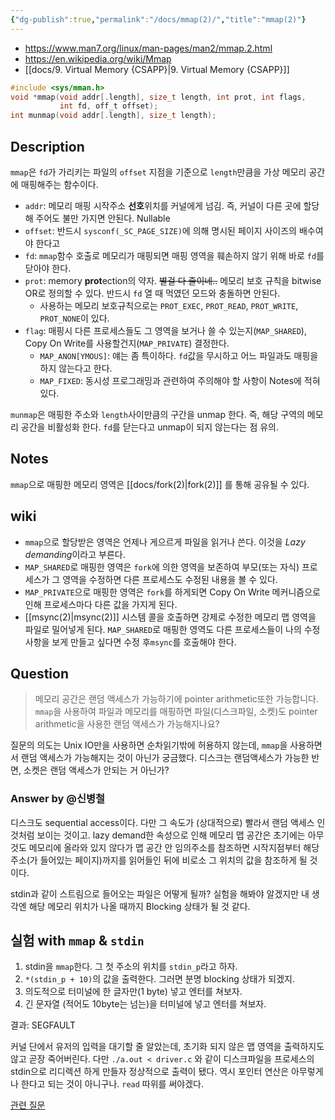 ```yaml
---
{"dg-publish":true,"permalink":"/docs/mmap(2)/","title":"mmap(2)"}
---
```


- <https://www.man7.org/linux/man-pages/man2/mmap.2.html>
- <https://en.wikipedia.org/wiki/Mmap>
- [[docs/9. Virtual Memory {CSAPP}\|9. Virtual Memory {CSAPP}]]

```c
#include <sys/mman.h>
void *mmap(void addr[.length], size_t length, int prot, int flags,
  		   int fd, off_t offset);
int munmap(void addr[.length], size_t length);
```

## Description

`mmap`은 `fd`가 가리키는 파일의 `offset` 지점을 기준으로 `length`만큼을 가상 메모리 공간에 매핑해주는 함수이다.

- `addr`: 메모리 매핑 시작주소 **선호**위치를 커널에게 넘김. 즉, 커널이 다른 곳에 할당해 주어도 불만 가지면 안된다. Nullable
- `offset`: 반드시 `sysconf(_SC_PAGE_SIZE)`에 의해 명시된 페이지 사이즈의 배수여야 한다고
- `fd`: `mmap`함수 호출로 메모리가 매핑되면 매핑 영역을 훼손하지 않기 위해 바로 `fd`를 닫아야 한다.
- `prot`: memory **prot**ection의 약자. ~~별걸 다 줄이네..~~ 메모리 보호 규칙을 bitwise OR로 정의할 수 있다. 반드시 `fd` 열 때 먹였던 모드와 충돌하면 안된다.
	- 사용하는 메모리 보호규칙으로는 `PROT_EXEC`, `PROT_READ`, `PROT_WRITE`, `PROT_NONE`이 있다.
- `flag`: 매핑시 다른 프로세스들도 그 영역을 보거나 쓸 수 있는지(`MAP_SHARED`), Copy On Write를 사용할건지(`MAP_PRIVATE`) 결정한다.
	- `MAP_ANON[YMOUS]`: 얘는 좀 특이하다. `fd`값을 무시하고 어느 파일과도 매핑을 하지 않는다고 한다.
	- `MAP_FIXED`: 동시성 프로그래밍과 관련하여 주의해야 할 사항이 Notes에 적혀있다.

`munmap`은 매핑한 주소와 `length`사이만큼의 구간을 unmap 한다. 즉, 해당 구역의 메모리 공간을 비활성화 한다. `fd`를 닫는다고 unmap이 되지 않는다는 점 유의.

## Notes

`mmap`으로 매핑한 메모리 영역은 [[docs/fork(2)\|fork(2)]] 를 통해 공유될 수 있다.

## wiki

- `mmap`으로 할당받은 영역은 언제나 게으르게 파일을 읽거나 쓴다. 이것을 *Lazy demanding*이라고 부른다.
- `MAP_SHARED`로 매핑한 영역은 `fork`에 의한 영역을 보존하여 부모(또는 자식) 프로세스가 그 영역을 수정하면 다른 프로세스도 수정된 내용을 볼 수 있다.
- `MAP_PRIVATE`으로 매핑한 영역은 `fork`를 하게되면 Copy On Write 메커니즘으로 인해 프로세스마다 다른 값을 가지게 된다.
- [[msync(2)\|msync(2)]] 시스템 콜을 호출하면 강제로 수정한 메모리 맵 영역을 파일로 밀어넣게 된다. `MAP_SHARED`로 매핑한 영역도 다른 프로세스들이 나의 수정사항을 보게 만들고 싶다면 수정 후`msync`를 호출해야 한다.

## Question

> 메모리 공간은 랜덤 액세스가 가능하기에 pointer arithmetic또한 가능합니다. `mmap`을 사용하여 파일과 메모리를 매핑하면 파일(디스크파일, 소켓)도 pointer arithmetic을 사용한 랜덤 액세스가 가능해지나요?

질문의 의도는 Unix IO만을 사용하면 순차읽기밖에 허용하지 않는데, `mmap`을 사용하면서 랜덤 액세스가 가능해지는 것이 아닌가 궁금했다. 디스크는 랜덤액세스가 가능한 반면, 소켓은 랜덤 액세스가 안되는 거 아닌가?

### Answer by @신병철

디스크도 sequential access이다. 다만 그 속도가 (상대적으로) 빨라서 랜덤 액세스 인것처럼 보이는 것이고. lazy demand한 속성으로 인해 메모리 맵 공간은 초기에는 아무것도 메모리에 올라와 있지 않다가 맵 공간 안 임의주소를 참조하면 시작지점부터 해당 주소(가 들어있는 페이지)까지를 읽어들인 뒤에 비로소 그 위치의 값을 참조하게 될 것이다.

stdin과 같이 스트림으로 들어오는 파일은 어떻게 될까? 실험을 해봐야 알겠지만 내 생각엔 해당 메모리 위치가 나올 때까지 Blocking 상태가 될 것 같다.

## 실험 with `mmap` & `stdin`

1. stdin을 `mmap`한다. 그 첫 주소의 위치를 `stdin_p`라고 하자.
2. `*(stdin_p + 10)`의 값을 출력한다. 그러면 분명 blocking 상태가 되겠지.
3. 의도적으로 터미널에 한 글자만(1 byte) 넣고 엔터를 쳐보자.
4. 긴 문자열 (적어도 10byte는 넘는)을 터미널에 넣고 엔터를 쳐보자.

결과: SEGFAULT

커널 단에서 유저의 입력을 대기할 줄 알았는데, 초기화 되지 않은 맵 영역을 출력하지도 않고 곧장 죽어버린다. 다만 `./a.out < driver.c` 와 같이 디스크파일을 프로세스의 stdin으로 리디렉션 하게 만들자 정상적으로 출력이 됐다. 역시 포인터 연산은 아무렇게나 한다고 되는 것이 아니구나. `read` 따위를 써야겠다.

[관련 질문](https://stackoverflow.com/questions/70053097/why-memory-mapping-to-stdout-fileno-failed)
